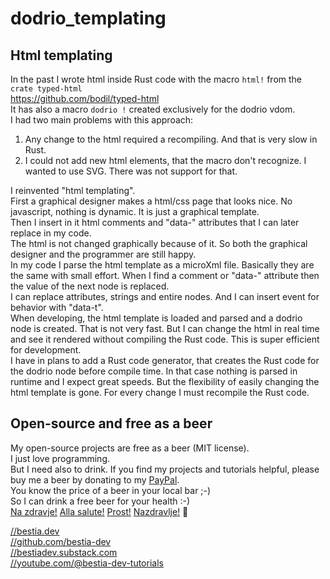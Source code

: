 # dodrio_templating

## Html templating

In the past I wrote html inside Rust code with the macro `html!` from the `crate typed-html`  
<https://github.com/bodil/typed-html>  
It has also a macro `dodrio !` created exclusively for the dodrio vdom.  
I had two main problems with this approach:  

1. Any change to the html required a recompiling. And that is very slow in Rust.  
2. I could not add new html elements, that the macro don't recognize. I wanted to use SVG. There was not support for that.  

I reinvented "html templating".  
First a graphical designer makes a html/css page that looks nice. No javascript, nothing is dynamic. It is just a graphical template.  
Then I insert in it html comments and "data-" attributes that I can later replace in my code.  
The html is not changed graphically because of it. So both the graphical designer and the programmer are still happy.  
In my code I parse the html template as a microXml file. Basically they are the same with small effort. When I find a comment or "data-" attribute then the value of the next node is replaced.  
I can replace attributes, strings and entire nodes. And I can insert event for behavior with "data-t".  
When developing, the html template is loaded and parsed and a dodrio node is created. That is not very fast. But I can change the html in real time and see it rendered without compiling the Rust code. This is super efficient for development.  
I have in plans to add a Rust code generator, that creates the Rust code for the dodrio node before compile time. In that case nothing is parsed in runtime and I expect great speeds. But the flexibility of easily changing the html template is gone. For every change I must recompile the Rust code.  

## Open-source and free as a beer

My open-source projects are free as a beer (MIT license).  
I just love programming.  
But I need also to drink. If you find my projects and tutorials helpful, please buy me a beer by donating to my [PayPal](https://paypal.me/LucianoBestia).  
You know the price of a beer in your local bar ;-)  
So I can drink a free beer for your health :-)  
[Na zdravje!](https://translate.google.com/?hl=en&sl=sl&tl=en&text=Na%20zdravje&op=translate) [Alla salute!](https://dictionary.cambridge.org/dictionary/italian-english/alla-salute) [Prost!](https://dictionary.cambridge.org/dictionary/german-english/prost) [Nazdravlje!](https://matadornetwork.com/nights/how-to-say-cheers-in-50-languages/) 🍻

[//bestia.dev](https://bestia.dev)  
[//github.com/bestia-dev](https://github.com/bestia-dev)  
[//bestiadev.substack.com](https://bestiadev.substack.com)  
[//youtube.com/@bestia-dev-tutorials](https://youtube.com/@bestia-dev-tutorials)  
